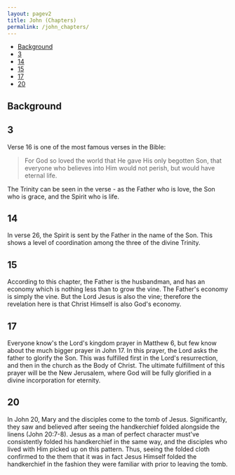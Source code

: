 ```yaml
---
layout: pagev2
title: John (Chapters)
permalink: /john_chapters/
---
```

- [Background](#background)
- [3](#3)
- [14](#14)
- [15](#15)
- [17](#17)
- [20](#20)

## Background

## 3

Verse 16 is one of the most famous verses in the Bible: 

>For God so loved the world that He gave His only begotten Son, that everyone who believes into Him would not perish, but would have eternal life.

The Trinity can be seen in the verse - as the Father who is love, the Son who is grace, and the Spirit who is life. 

## 14

In verse 26, the Spirit is sent by the Father in the name of the Son. This shows a level of coordination among the three of the divine Trinity.

## 15

According to this chapter, the Father is the husbandman, and has an economy which is nothing less than to grow the vine. The Father's economy is simply the vine. But the Lord Jesus is also the vine; therefore the revelation here is that Christ Himself is also God's economy.

## 17

Everyone know's the Lord's kingdom prayer in Matthew 6, but few know about the much bigger prayer in John 17. In this prayer, the Lord asks the father to glorify the Son. This was fulfilled first in the Lord's resurrection, and then in the church as the Body of Christ. The ultimate fulfillment of this prayer will be the New Jerusalem, where God will be fully glorified in a divine incorporation for eternity.

## 20

In John 20, Mary and the disciples come to the tomb of Jesus. Significantly, they saw and believed after seeing the handkerchief folded alongside the linens (John 20:7-8). Jesus as a man of perfect character must've consistently folded his handkerchief in the same way, and the disciples who lived with Him picked up on this pattern. Thus, seeing the folded cloth confirmed to the them that it was in fact Jesus Himself folded the handkerchief in the fashion they were familiar with prior to leaving the tomb. 